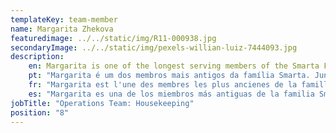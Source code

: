```yaml
---
templateKey: team-member
name: Margarita Zhekova
featuredimage: ../../static/img/R11-000938.jpg
secondaryImage: ../../static/img/pexels-willian-luiz-7444093.jpg
description: 
    en: Margarita is one of the longest serving members of the Smarta Family. Joining the company in its humble beginnings, she has assisted our success with her strength and determination to do a great job. Her passion is your laundry, ensuring that guests have a fresh and clean bed to sleep in! Nothing is too much trouble for Margo!
    pt: "Margarita é um dos membros mais antigos da família Smarta. Juntando-se à empresa em seu início humilde, ela ajudou nosso sucesso com sua força e determinação para fazer um ótimo trabalho. A paixão dela é a sua roupa lavada, garantindo que os hóspedes tenham uma cama limpa e fresca para dormir! Nada é demais para Margo!"
    fr: "Margarita est l'une des membres les plus ancienes de la famille Smarta. En rejoignant l'entreprise à ses humbles débuts, elle a contribué à notre succès avec sa force et sa détermination à faire un excellent travail. Sa passion est votre lessive, en veillant à ce que les invités aient un lit frais et propre pour dormir ! Rien n'est de trop pour Margo !"
    es: "Margarita es una de los miembros más antiguas de la familia Smarta. Al unirse a la empresa en sus humildes comienzos, ha contribuido a nuestro éxito con su fuerza y determinación para hacer un gran trabajo. Su pasión es la ropa sucia, ¡asegurando que los huéspedes tengan una cama fresca y limpia para dormir! ¡Nada es demasiado para Margo!"
jobTitle: "Operations Team: Housekeeping"
position: "8"
---
```


